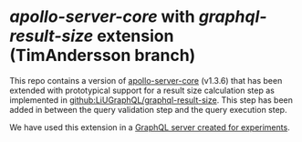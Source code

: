 # *apollo-server-core* with *graphql-result-size* extension (TimAndersson branch)

This repo contains a version of [apollo-server-core](https://github.com/apollographql/apollo-server/tree/master/packages/apollo-server-core) (v1.3.6) that has been extended with prototypical support for a result size calculation step as implemented in [github:LiUGraphQL/graphql-result-size](https://github.com/LiUGraphQL/graphql-result-size). This step has been added in between the query validation step and the query execution step.

We have used this extension in a [GraphQL server created for experiments](https://github.com/LiUGraphQL/experiment-tim).
